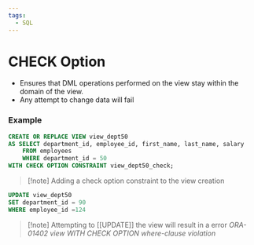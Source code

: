 ```yaml
---
tags:
  - SQL
---
```

# CHECK Option
- Ensures that DML operations performed on the view stay within the domain of the view.
- Any attempt to change data will fail

### Example
```SQL
CREATE OR REPLACE VIEW view_dept50
AS SELECT department_id, employee_id, first_name, last_name, salary
	FROM employees
	WHERE department_id = 50
WITH CHECK OPTION CONSTRAINT view_dept50_check;
```
>[!note] Adding a check option constraint to the view creation

```SQL
UPDATE view_dept50
SET department_id = 90
WHERE employee_id =124
```
>[!note] Attempting to [[UPDATE]] the view will result in a error *ORA-01402 view WITH CHECK OPTION where-clause violation*

